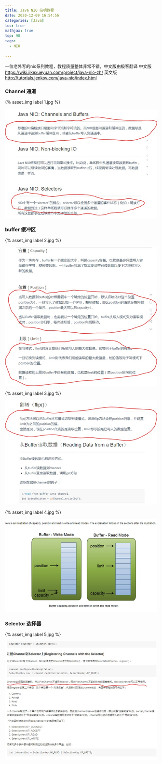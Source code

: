 ```yaml
---
title: Java NIO 简明教程
date: 2020-12-09 16:54:56
categories: [Java]
toc: true
mathjax: true
top: 98
tags:
  - NIO

---
```

一位老外写的nio系列教程，教程质量整体非常不错，中文版由极客翻译
中文版 https://wiki.jikexueyuan.com/project/java-nio-zh/
英文版 http://tutorials.jenkov.com/java-nio/index.html 

<!-- more -->

### Channel 通道

{% asset_img label 1.jpg %}

![](Java-NIO-简明教程/1.jpg)

### buffer 缓冲区

{% asset_img label 2.jpg %}

![](Java-NIO-简明教程/2.jpg)

{% asset_img label 3.jpg %}

![](Java-NIO-简明教程/3.jpg)

{% asset_img label 4.jpg %}

![](Java-NIO-简明教程/4.jpg)

### Selector 选择器

{% asset_img label 5.jpg %}

![](Java-NIO-简明教程/5.jpg)

